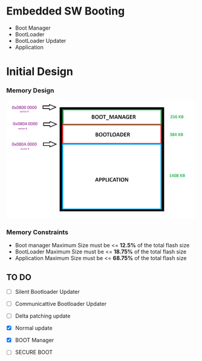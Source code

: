 # Embedded SW Booting
- Boot Manager
- BootLoader
- BootLoader Updater
- Application
# Initial Design 
### Memory Design
![Design](https://github.com/abdelrahman99999/Booting/blob/main/Docs/Initial_Design.png?raw=true)
### Memory Constraints
- Boot manager Maximum Size must be <= **12.5%** of the total flash size
- BootLoader Maximum Size must be <= **18.75%** of the total flash size
- Application Maximum Size must be <= **68.75%** of the total flash size



## TO DO 
- [ ] Silent Bootloader Updater
- [ ] Communicattive Bootloader Updater
- [ ] Delta patching update
- [x] Normal update
- [x] BOOT Manager
- [ ] SECURE BOOT

